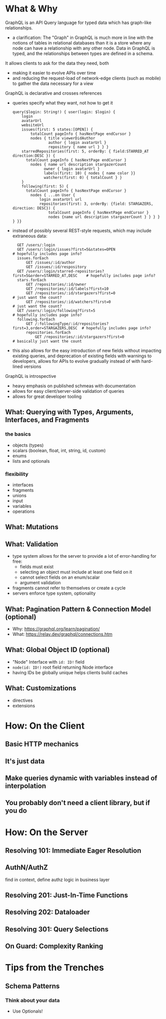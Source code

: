 # What & Why

GraphQL is an API Query language for typed data which has graph-like relationships.

- a clarification: The "Graph" in GraphQL is much more in line with the notions of tables in relational databases than it is a
  store where any node can have a relationship with any other node. Data in GraphQL is typed, and the relationships between types are
  defined in a schema.

It allows clients to ask for the data they need, both

-   making it easier to evolve APIs over time
-   and reducing the request-load of network-edge clients (such as mobile) to gather the data necessary for a view

GraphQL is declarative and crosses references
-   queries specify what they want, not how to get it

        query($login: String!) { user(login: $login) {
            login
          	avatarUrl
          	websiteUrl
            issues(first: 5 states:[OPEN]) {
                totalCount pageInfo { hasNextPage endCursor }
                nodes { title viewerDidAuthor
                        author { login avatarUrl }
                        repository { name url } } }
          	starredRepositories(first: 5, orderBy: { field:STARRED_AT direction:DESC }) {
              totalCount pageInfo { hasNextPage endCursor }
            	nodes { name url description stargazerCount
                      owner { login avatarUrl }
                      labels(first: 10) { nodes { name color }}
                      watchers(first: 0) { totalCount } }
            }
          	following(first: 5) {
              totalCount pageInfo { hasNextPage endCursor }
            	nodes { ...on User {
                    login avatarUrl url
                    repositories(first: 3, orderBy: {field: STARGAZERS, direction: DESC}) {
                        totalCount pageInfo { hasNextPage endCursor }
                        nodes {name url description stargazerCount } } } } } }}

- instead of possibly several REST-style requests, which may include extraneous data:

        GET /users/:login
        GET /users/:login/issues?first=5&states=OPEN                            # hopefully includes page info?
        issues.forEach
            GET /issues/:id/author
            GET /issues/:id/respository
        GET /users/:login/starred-repositories?first=5&order=STARRED_AT,DESC    # hopefully includes page info?
        stars.forEach
            GET /repositories/:id/owner
            GET /repositories/:id/labels?first=10
            GET /repositories/:id/stargazers?first=0                            # just want the count?
            GET /repositories/:id/watchers?first=0                              # just want the count?
        GET /users/:login/following?first=5                                     # hopefully includes page info?
        following.forEach
            GET /:followingType/:id/repositories?first=3,order=STARGAZERS,DESC  # hopefully includes page info?
            repositories.forEach
                GET /repositories/:id/stargazers?first=0                        # basically just want the count

- this also allows for the easy introduction of new fields without impacting existing queries, and deprecation of existing fields with warnings to developers, allows for APIs to evolve gradually instead of with hard-lined versions

GraphQL is introspective

- heavy emphasis on published schmeas with documentation
- allows for easy client/server-side validation of queries
- allows for great developer tooling

## What: Querying with Types, Arguments, Interfaces, and Fragments

### the basics
- objects (types)
- scalars (boolean, float, int, string, id, custom)
- enums
- lists and optionals

### flexibility
- interfaces
- fragments
- unions
- input
- variables
- operations

## What: Mutations

## What: Validation
- type system allows for the server to provide a lot of error-handling for free:
  - fields must exist
  - selecting an object must include at least one field on it
  - cannot select fields on an enum/scalar
  - argument validation
- fragments cannot refer to themselves or create a cycle
- servers enforce type system, optionality

## What: Pagination Pattern & Connection Model (optional)
- Why: https://graphql.org/learn/pagination/
- What: https://relay.dev/graphql/connections.htm

## What: Global Object ID (optional)
- "Node" Interface with `id: ID!` field
- `node(id: ID!)` root field returning Node interface
- having IDs be globally unique helps clients build caches

## What: Customizations
- directives
- extensions

# How: On the Client
## Basic HTTP mechanics
## It's just data
## Make queries dynamic with variables instead of interpolation
## You probably don't need a client library, but if you do

# How: On the Server
## Resolving 101: Immediate Eager Resolution
## AuthN/AuthZ
find in context, define authz logic in business layer

## Resolving 201: Just-In-Time Functions
## Resolving 202: Dataloader
## Resolving 301: Query Selections
## On Guard: Complexity Ranking

# Tips from the Trenches
## Schema Patterns
### Think about your data
- Use Optionals!
